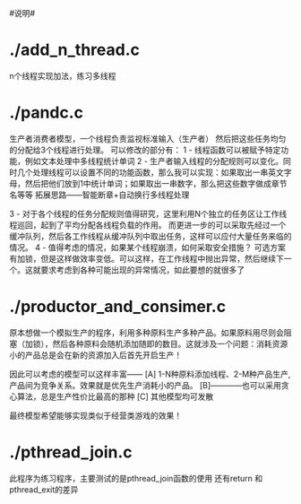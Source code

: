 #说明#


# ./add_n_thread.c #
n个线程实现加法，练习多线程

# ./pandc.c #
生产者消费者模型，一个线程负责监视标准输入（生产者）
然后把这些任务均匀的分配给3个线程进行处理。
可以修改的部分有：
1 - 线程函数可以被赋予特定功能，例如文本处理中多线程统计单词
2 - 生产者输入线程的分配规则可以变化。同时几个处理线程可以设置不同的功能函数，那么我可以实现：如果取出一串英文字母，然后把他们放到1中统计单词；如果取出一串数字，那么把这些数字做成章节名等等
拓展思路——智能断章+自动换行多线程处理

3 - 对于各个线程的任务分配规则值得研究，这里利用N个独立的任务区让工作线程巡回，起到了平均分配各线程负载的作用。
而更进一步的可以采取先经过一个缓冲队列，然后各工作线程从缓冲队列中取出任务，这样可以应付大量任务来临的情况。
4 - 值得考虑的情况，如果某个线程崩溃，如何采取安全措施？
可选方案有加锁，但是这样做效率变低。可以这样，在工作线程中抛出异常，然后继续下一个。这就要求考虑到各种可能出现的异常情况，如此要想的就很多了
# ./productor_and_consimer.c #
原本想做一个模拟生产的程序，利用多种原料生产多种产品。如果原料用尽则会阻塞（加锁），然后各种原料会随机添加随即的数目。这就涉及一个问题：消耗资源小的产品总是会在新的资源加入后首先开启生产！

因此可以考虑的模型可以这样丰富——
[A] 1-N种原料添加线程、2-M种产品生产,产品间为竞争关系。效果就是优先生产消耗小的产品。
[B]————也可以采用贪心算法，总是生产性价比最高的那种
[C] 其他模型均可发散

最终模型希望能够实现类似于经营类游戏的效果！

# ./pthread_join.c #
此程序为练习程序，主要测试的是pthread_join函数的使用
还有return 和pthread_exit的差异
